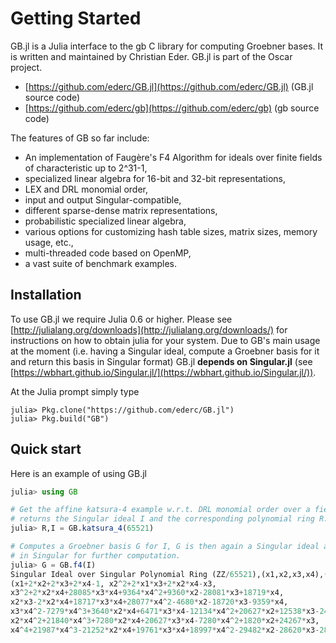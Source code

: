 # Getting Started

GB.jl is a Julia interface to the gb C library for computing Groebner bases. It is written
and maintained by Christian Eder. GB.jl is part of the Oscar project.

- [https://github.com/ederc/GB.jl](https://github.com/ederc/GB.jl) (GB.jl source code)
- [https://github.com/ederc/gb](https://github.com/ederc/gb) (gb source code)

The features of GB so far include:

  - An implementation of Faug&egrave;re's F4 Algorithm for ideals over finite fields of characteristic up to 2^31-1,
  - specialized linear algebra for 16-bit and 32-bit representations,
  - LEX and DRL monomial order,
  - input and output Singular-compatible,
  - different sparse-dense matrix representations,
  - probabilistic specialized linear algebra,
  - various options for customizing hash table sizes, matrix sizes, memory usage, etc.,
  - multi-threaded code based on OpenMP,
  - a vast suite of benchmark examples.

## Installation

To use GB.jl we require Julia 0.6 or higher. Please see
[http://julialang.org/downloads](http://julialang.org/downloads/) for instructions on
how to obtain julia for your system. Due to GB's main usage at the moment
(i.e. having a Singular ideal, compute a Groebner basis for it and return this basis in Singular format)
GB.jl **depends on Singular.jl** (see [https://wbhart.github.io/Singular.jl/](https://wbhart.github.io/Singular.jl/)).

At the Julia prompt simply type

```
julia> Pkg.clone("https://github.com/ederc/GB.jl")
julia> Pkg.build("GB")
```

## Quick start

Here is an example of using GB.jl

```julia
julia> using GB

# Get the affine katsura-4 example w.r.t. DRL monomial order over a field of characteristic 65521:
# returns the Singular ideal I and the corresponding polynomial ring R.
julia> R,I = GB.katsura_4(65521)

# Computes a Groebner basis G for I, G is then again a Singular ideal and can be handled
# in Singular for further computation.
julia> G = GB.f4(I)
Singular Ideal over Singular Polynomial Ring (ZZ/65521),(x1,x2,x3,x4),(dp(4),C) with generators
(x1+2*x2+2*x3+2*x4-1, x2^2+2*x1*x3+2*x2*x4-x3,
x3^2+2*x2*x4+28085*x3*x4+9364*x4^2+9360*x2-28081*x3+18719*x4,
x2*x3-2*x2*x4+18717*x3*x4+28077*x4^2-4680*x2-18720*x3-9359*x4,
x3*x4^2-7279*x4^3+3640*x2*x4+6471*x3*x4-12134*x4^2+20627*x2+12538*x3-24267*x4,
x2*x4^2+21840*x4^3+7280*x2*x4+20627*x3*x4-7280*x4^2+1820*x2+24267*x3,
x4^4+21987*x4^3-21252*x2*x4+19761*x3*x4+18997*x4^2-29482*x2-28620*x3-28189*x4)
```
